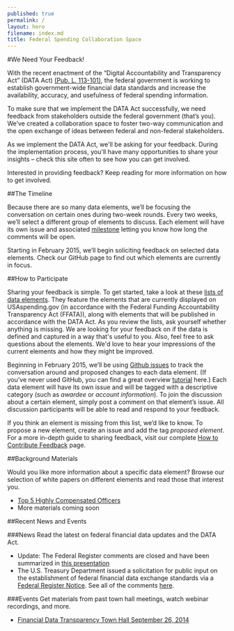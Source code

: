 ```yaml
---
published: true
permalink: /
layout: hero
filename: index.md
title: Federal Spending Collaboration Space
---
```


#We Need Your Feedback!

With the recent enactment of the “Digital Accountability and Transparency Act” (DATA Act) [(Pub. L. 113-101)](http://www.gpo.gov/fdsys/pkg/PLAW-113publ101/html/PLAW-113publ101.htm), the federal government is working to establish government-wide financial data standards and increase the availability, accuracy, and usefulness of federal spending information.

To make sure that we implement the DATA Act successfully, we need feedback from stakeholders outside the federal government (that’s you). We’ve created a collaboration space to foster two-way communication and the open exchange of ideas between federal and non-federal stakeholders.

As we implement the DATA Act, we'll be asking for your feedback. During the implementation process, you'll have many opportunities to share your insights – check this site often to see how you can get involved.

Interested in providing feedback? Keep reading for more information on how to get involved.

##The Timeline

Because there are so many data elements, we’ll be focusing the conversation on certain ones during two-week rounds. Every two weeks, we’ll select a different group of elements to discuss. Each element will have its own issue and associated [milestone](https://guides.github.com/features/issues/#filtering) letting you know how long the comments will be open.

Starting in February 2015, we’ll begin soliciting feedback on selected data elements. Check our GitHub page to find out which elements are currently in focus.

##How to Participate

Sharing your feedback is simple. To get started, take a look at these [lists of data elements](dataelements/). They feature the elements that are currently displayed on USAspending.gov (in accordance with the Federal Funding Accountability Transparency Act (FFATA)), along with elements that will be published in accordance with the DATA Act. As you review the lists, ask yourself whether anything is missing. We are looking for your feedback on if the data is defined and captured in a way that's useful to you. Also, feel free to ask questions about the elements. We'd love to hear your impressions of the current elements and how they might be improved.

Beginning in February 2015, we’ll be using [Github issues](https://guides.github.com/features/issues/) to track the conversation around and proposed changes to each data element. (If you’ve never used GitHub, you can find a great overview [tutorial](https://www.youtube.com/watch?v=TJlYiMp8FuY) here.) Each data element will have its own issue and will be tagged with a descriptive category (such as *awardee* or *account information*). To join the discussion about a certain element, simply post a comment on that element’s issue. All discussion participants will be able to read and respond to your feedback.

If you think an element is missing from this list, we’d like to know. To propose a new element, create an issue and add the tag *proposed element*. For a more in-depth guide to sharing feedback, visit our complete [How to Contribute Feedback](feedback/) page.


##Background Materials

Would you like more information about a specific data element? Browse our selection of white papers on different elements and read those that interest you.

 - [Top 5 Highly Compensated Officers](whitepapers/highlycompensatedofficers/)
 - More materials coming soon

##Recent News and Events

###News
Read the latest on federal financial data updates and the DATA Act.

* Update: The Federal Register comments are closed and have been summarized in [this presentation](/DATA%20Act%20Federal%20Register%20Notice%20-%20Public%20Summary%20of%20Responses.pptx)
* The U.S. Treasury Department issued a solicitation for public input on the establishment of federal financial data exchange standards via a  [Federal Register Notice](https://federalregister.gov/a/2014-22997).  See all of the comments [here](http://www.regulations.gov/#!docketBrowser;rpp=25;po=0;dct=PS;D=FISCAL-2014-0004).

###Events
Get materials from past town hall meetings, watch webinar recordings, and more.

* [Financial Data Transparency Town Hall September 26, 2014](thdescription/)
